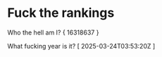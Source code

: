 # Fuck the rankings

Who the hell am I?
{ 16318637 }

What fucking year is it?
[ 2025-03-24T03:53:20Z ]
